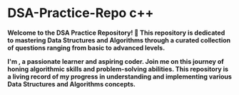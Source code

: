 <h1>DSA-Practice-Repo c++ </h1>
 
<p><b>Welcome to the DSA Practice Repository! 🚀 This repository is dedicated to mastering Data Structures and Algorithms through a curated collection of questions ranging from basic to advanced levels.

I'm , a passionate learner and aspiring coder. Join me on this journey of honing algorithmic skills and problem-solving abilities. This repository is a living record of my progress in understanding and implementing various Data Structures and Algorithms concepts.
</p></b>

